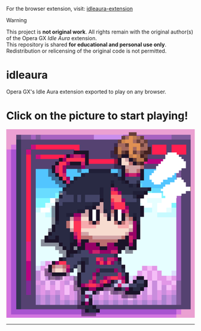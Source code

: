 For the browser extension, visit: [idleaura-extension](https://github.com/Scarlaid/idleaura-extension)

> [!WARNING]
> This project is **not original work**. All rights remain with the original author(s) of the Opera GX *Idle Aura* extension.  
> This repository is shared **for educational and personal use only**. Redistribution or relicensing of the original code is not permitted.

# idleaura
Opera GX's Idle Aura extension exported to play on any browser.

# Click on the picture to start playing!
[![Idle Aura](https://raw.githubusercontent.com/PanIntegralus/idleaura/main/icon.png)](https://panintegralus.github.io/idleaura/)

---
